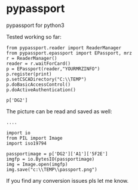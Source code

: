 # pypassport
pypassport for python3

Tested working so far:

```
from pypassport.reader import ReaderManager
from pypassport.epassport import EPassport, mrz
r = ReaderManager()
reader = r.waitForCard()
p = EPassport(reader,"YOURMRZINFO")
p.register(print)
p.setCSCADirectory("C:\\TEMP")
p.doBasicAccessControl()
p.doActiveAuthentication()

p['DG2']

```

The picture can be read and saved as well:

```
....

import io
from PIL import Image
import iso19794

passportimage = p['DG2']['A1']['5F2E']
imgfp = io.BytesIO(passportimage)
img = Image.open(imgfp)
img.save("c:\\TEMP\\passport.png")

```
If you find any conversion issues pls let me know.
